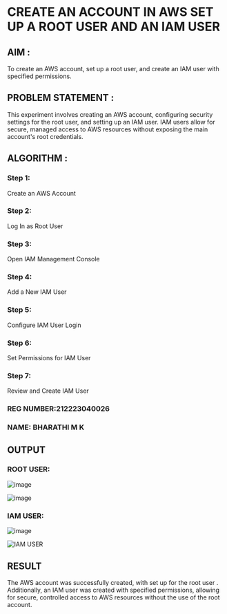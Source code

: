  # CREATE AN  ACCOUNT IN AWS SET UP A ROOT USER AND AN IAM USER 

## AIM :
To create an AWS account, set up a root user, and create an IAM user with specified permissions.

## PROBLEM STATEMENT :
This experiment involves creating an AWS account, configuring security settings for the root user, and setting up an IAM user. IAM users allow for secure, managed access to AWS resources without exposing the main account's root credentials.

## ALGORITHM :

 ### Step 1:
 Create an AWS Account </br>
 ### Step 2:
 Log In as Root User </br>
 ### Step 3:
 Open IAM Management Console</br>
 ### Step 4:
 Add a New IAM User</br>
 ### Step 5:
 Configure IAM User Login</br>
 ### Step 6:
 Set Permissions for IAM User</br>
 ### Step 7:
 Review and Create IAM User</br>

### REG NUMBER:212223040026
### NAME: BHARATHI M K

## OUTPUT

### ROOT USER:
![image](https://github.com/user-attachments/assets/72fe0b8c-aece-468d-9602-31c16cb3e883)

![image](https://github.com/user-attachments/assets/a601ea4c-4298-449d-8e88-d894c1d80e46)

 ### IAM USER:
![image](https://github.com/user-attachments/assets/e7c397ee-a9a4-49f6-8f7d-8f952c3b4f6a)

![IAM USER](https://github.com/user-attachments/assets/a81214b2-4c1b-4afa-96b7-8251edeb80fb)

## RESULT
The AWS account was successfully created, with set up for the root user . Additionally, an IAM user was created with specified permissions, allowing for secure, controlled access to AWS resources without the use of the root account. 

  
